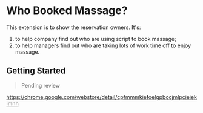 # Who Booked Massage?

This extension is to show the reservation owners. It's:
1. to help company find out who are using script to book massage;
2. to help managers find out who are taking lots of work time off to enjoy massage.

## Getting Started

>Pending review 

https://chrome.google.com/webstore/detail/cpfmmmkiefoelgpbccjmlpcieiekimnh